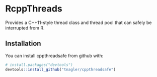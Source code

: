 # RcppThreads

Provides a C++11-style thread class and thread pool that can safely be 
interrupted from R.

## Installation

You can install cppthreadsafe from github with:


``` r
# install.packages("devtools")
devtools::install_github("tnagler/cppthreadsafe")
```

